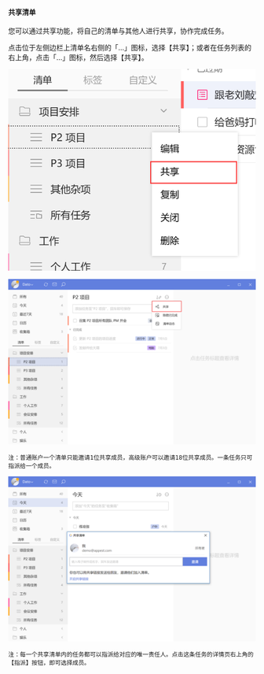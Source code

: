 #### 共享清单

您可以通过共享功能，将自己的清单与其他人进行共享，协作完成任务。

点击位于左侧边栏上清单名右侧的「...」图标，选择【共享】；或者在任务列表的右上角，点击「...」图标，然后选择【共享】。

![winsharelist1](../../images/Windows/list/pasted%20image%200%2010.png)

![winsharelist2](../../images/Windows/list/pasted%20image%200%2012.png)

`注：普通账户一个清单只能邀请1位共享成员，高级账户可以邀请18位共享成员。一条任务只可指派给一个成员。`

![winsharelist](../../images/Windows/list/pasted%20image%200%209.png)

`注：每一个共享清单内的任务都可以指派给对应的唯一责任人。点击这条任务的详情页右上角的【指派】按钮，即可选择成员。`


